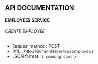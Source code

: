 ## API DOCUMENTATION
#### EMPLOYEES SERVICE
###### CREATE EMPLOYEE
 * Request method : POST
 * URL : http://domainName/api/employees
 * JSON format : 
 `{
     comming soon
 }
 `  